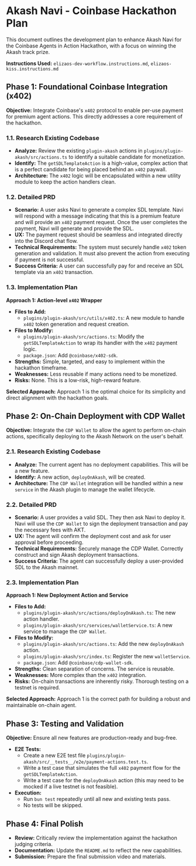 # Akash Navi - Coinbase Hackathon Plan

This document outlines the development plan to enhance Akash Navi for the Coinbase Agents in Action Hackathon, with a focus on winning the Akash track prize.

**Instructions Used:** `elizaos-dev-workflow.instructions.md`, `elizaos-kiss.instructions.md`

## Phase 1: Foundational Coinbase Integration (x402)

**Objective:** Integrate Coinbase's `x402` protocol to enable per-use payment for premium agent actions. This directly addresses a core requirement of the hackathon.

### 1.1. Research Existing Codebase

- **Analyze:** Review the existing `plugin-akash` actions in `plugins/plugin-akash/src/actions.ts` to identify a suitable candidate for monetization.
- **Identify:** The `getSDLTemplateAction` is a high-value, complex action that is a perfect candidate for being placed behind an `x402` paywall.
- **Architecture:** The `x402` logic will be encapsulated within a new utility module to keep the action handlers clean.

### 1.2. Detailed PRD

- **Scenario:** A user asks Navi to generate a complex SDL template. Navi will respond with a message indicating that this is a premium feature and will provide an `x402` payment request. Once the user completes the payment, Navi will generate and provide the SDL.
- **UX:** The payment request should be seamless and integrated directly into the Discord chat flow.
- **Technical Requirements:** The system must securely handle `x402` token generation and validation. It must also prevent the action from executing if payment is not successful.
- **Success Criteria:** A user can successfully pay for and receive an SDL template via an `x402` transaction.

### 1.3. Implementation Plan

**Approach 1: Action-level `x402` Wrapper**

- **Files to Add:**
  - `plugins/plugin-akash/src/utils/x402.ts`: A new module to handle `x402` token generation and request creation.
- **Files to Modify:**
  - `plugins/plugin-akash/src/actions.ts`: Modify the `getSDLTemplateAction` to wrap its handler with the `x402` payment logic.
  - `package.json`: Add `@coinbase/x402-sdk`.
- **Strengths:** Simple, targeted, and easy to implement within the hackathon timeframe.
- **Weaknesses:** Less reusable if many actions need to be monetized.
- **Risks:** None. This is a low-risk, high-reward feature.

**Selected Approach:** Approach 1 is the optimal choice for its simplicity and direct alignment with the hackathon goals.

## Phase 2: On-Chain Deployment with CDP Wallet

**Objective:** Integrate the `CDP Wallet` to allow the agent to perform on-chain actions, specifically deploying to the Akash Network on the user's behalf.

### 2.1. Research Existing Codebase

- **Analyze:** The current agent has no deployment capabilities. This will be a new feature.
- **Identify:** A new action, `deployOnAkash`, will be created.
- **Architecture:** The `CDP Wallet` integration will be handled within a new `service` in the Akash plugin to manage the wallet lifecycle.

### 2.2. Detailed PRD

- **Scenario:** A user provides a valid SDL. They then ask Navi to deploy it. Navi will use the `CDP Wallet` to sign the deployment transaction and pay the necessary fees with AKT.
- **UX:** The agent will confirm the deployment cost and ask for user approval before proceeding.
- **Technical Requirements:** Securely manage the CDP Wallet. Correctly construct and sign Akash deployment transactions.
- **Success Criteria:** The agent can successfully deploy a user-provided SDL to the Akash mainnet.

### 2.3. Implementation Plan

**Approach 1: New Deployment Action and Service**

- **Files to Add:**
  - `plugins/plugin-akash/src/actions/deployOnAkash.ts`: The new action handler.
  - `plugins/plugin-akash/src/services/walletService.ts`: A new service to manage the `CDP Wallet`.
- **Files to Modify:**
  - `plugins/plugin-akash/src/actions.ts`: Add the new `deployOnAkash` action.
  - `plugins/plugin-akash/src/index.ts`: Register the new `walletService`.
  - `package.json`: Add `@coinbase/cdp-wallet-sdk`.
- **Strengths:** Clean separation of concerns. The service is reusable.
- **Weaknesses:** More complex than the `x402` integration.
- **Risks:** On-chain transactions are inherently risky. Thorough testing on a testnet is required.

**Selected Approach:** Approach 1 is the correct path for building a robust and maintainable on-chain agent.

## Phase 3: Testing and Validation

**Objective:** Ensure all new features are production-ready and bug-free.

- **E2E Tests:**
  - Create a new E2E test file `plugins/plugin-akash/src/__tests__/e2e/payment-actions.test.ts`.
  - Write a test case that simulates the full `x402` payment flow for the `getSDLTemplateAction`.
  - Write a test case for the `deployOnAkash` action (this may need to be mocked if a live testnet is not feasible).
- **Execution:**
  - Run `bun test` repeatedly until all new and existing tests pass.
  - No tests will be skipped.

## Phase 4: Final Polish

- **Review:** Critically review the implementation against the hackathon judging criteria.
- **Documentation:** Update the `README.md` to reflect the new capabilities.
- **Submission:** Prepare the final submission video and materials.
